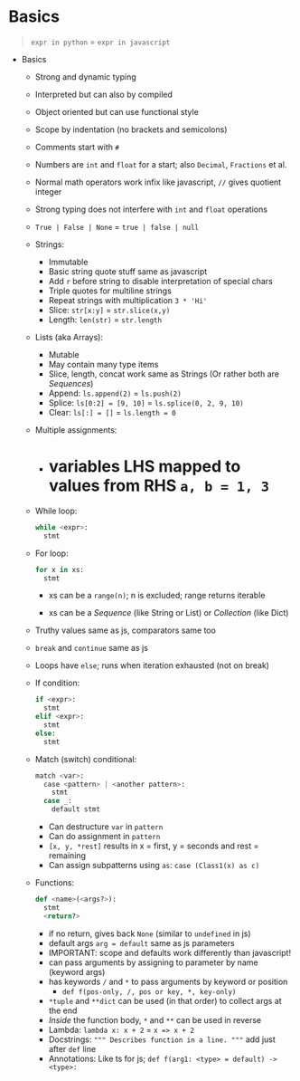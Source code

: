 # Basics

> `expr in python` = `expr in javascript`

- Basics

  - Strong and dynamic typing
  - Interpreted but can also by compiled
  - Object oriented but can use functional style
  - Scope by indentation (no brackets and semicolons)

  - Comments start with `#`
  - Numbers are `int` and `float` for a start; also `Decimal`, `Fractions` et al.
  - Normal math operators work infix like javascript, `//` gives quotient integer
  - Strong typing does not interfere with `int` and `float` operations
  - `True | False | None` = `true | false | null`

  - Strings:

    - Immutable
    - Basic string quote stuff same as javascript
    - Add `r` before string to disable interpretation of special chars
    - Triple quotes for multiline strings
    - Repeat strings with multiplication `3 * 'Hi'`
    - Slice: `str[x:y]` = `str.slice(x,y)`
    - Length: `len(str)` = `str.length`

  - Lists (aka Arrays):

    - Mutable
    - May contain many type items
    - Slice, length, concat work same as Strings (Or rather both are _Sequences_)
    - Append: `ls.append(2)` = `ls.push(2)`
    - Splice: `ls[0:2] = [9, 10]` = `ls.splice(0, 2, 9, 10)`
    - Clear: `ls[:] = []` = `ls.length = 0`

  - Multiple assignments:

    - # variables LHS mapped to values from RHS `a, b = 1, 3`

  - While loop:

    ```python
    while <expr>:
      stmt
    ```

  - For loop:

    ```python
    for x in xs:
      stmt
    ```

    - xs can be a `range(n)`; n is excluded; range returns iterable

    - xs can be a _Sequence_ (like String or List) or _Collection_ (like Dict)

  - Truthy values same as js, comparators same too

  - `break` and `continue` same as js

  - Loops have `else`; runs when iteration exhausted (not on break)

  - If condition:

    ```python
    if <expr>:
      stmt
    elif <expr>:
      stmt
    else:
      stmt
    ```

  - Match (switch) conditional:

    ```python
    match <var>:
      case <pattern> | <another pattern>:
        stmt
      case _:
        default stmt
    ```

    - Can destructure `var` in `pattern`
    - Can do assignment in `pattern`
    - `[x, y, *rest]` results in x = first, y = seconds and rest = remaining
    - Can assign subpatterns using `as`: `case (Class1(x) as c)`

  - Functions:

    ```python
    def <name>(<args?>):
      stmt
      <return?>
    ```

    - if no return, gives back `None` (similar to `undefined` in js)
    - default args `arg = default` same as js parameters
    - IMPORTANT: scope and defaults work differently than javascript!
    - can pass arguments by assigning to parameter by name (keyword args)
    - has keywords `/` and `*` to pass arguments by keyword or position
      - `def f(pos-only, /, pos or key, *, key-only)`
    - `*tuple` and `**dict` can be used (in that order) to collect args at the end
    - _Inside_ the function body, `*` and `**` can be used in reverse
    - Lambda: `lambda x: x + 2` = `x => x + 2`
    - Docstrings: `""" Describes function in a line. """` add just after `def` line
    - Annotations: Like ts for js; `def f(arg1: <type> = default) -> <type>:`

